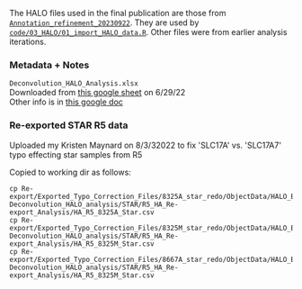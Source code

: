 The HALO files used in the final publication are those from [`Annotation_refinement_20230922`](Annotation_refinement_20230922/). They are used by [`code/03_HALO/01_import_HALO_data.R`](https://github.com/LieberInstitute/Human_DLPFC_Deconvolution/blob/66491598482f157df86f3c9487863179177d4e6b/code/03_HALO/01_import_HALO_data.R). Other files were from earlier analysis iterations.


### Metadata + Notes
`Deconvolution_HALO_Analysis.xlsx`  
Downloaded from [this google sheet](https://docs.google.com/spreadsheets/d/1bld6g-7MN2G18b8hwXEkC0dDOhWlzmFTAmpcPYdgXjI) on 6/29/22  
Other info is in [this google doc](https://docs.google.com/document/d/1GXbV134CdPmMcSw9pPeSKeHQ8tBMCf0gLuf5Sq4RF4g)



### Re-exported STAR R5 data
Uploaded my Kristen Maynard on 8/3/32022 to fix 'SLC17A' vs. 'SLC17A7' typo effecting star samples from R5

Copied to working dir as follows:
```
cp Re-export/Exported_Typo_Correction_Files/8325A_star_redo/ObjectData/HALO_B1_R5_Star_Br8325A_Fused.tif_object_Data.csv Deconvolution_HALO_analysis/STAR/R5_HA_Re-export_Analysis/HA_R5_8325A_Star.csv
cp Re-export/Exported_Typo_Correction_Files/8325M_star_redo/ObjectData/HALO_B1_R5_Star_Br8325M_Fused.tif_object_Data.csv Deconvolution_HALO_analysis/STAR/R5_HA_Re-export_Analysis/HA_R5_8325M_Star.csv
cp Re-export/Exported_Typo_Correction_Files/8667A_star_redo/ObjectData/HALO_B1_R5_Star_Br8667A_Fused.tif_object_Data.csv Deconvolution_HALO_analysis/STAR/R5_HA_Re-export_Analysis/HA_R5_8325M_Star.csv

```
